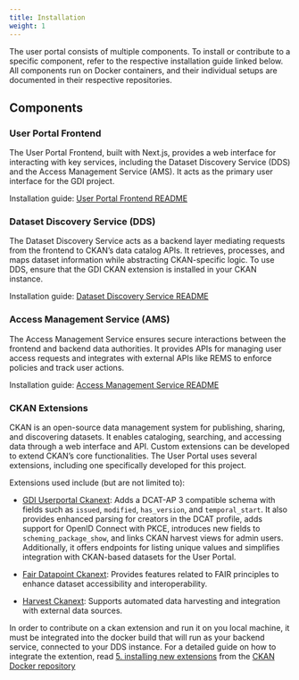 ```yaml
---
title: Installation
weight: 1
---
```

<!--
SPDX-FileCopyrightText: 2024 PNED G.I.E.

SPDX-License-Identifier: CC-BY-4.0
-->


The user portal consists of multiple components. To install or contribute to a specific component, refer to the respective installation guide linked below. All components run on Docker containers, and their individual setups are documented in their respective repositories.

## Components

### User Portal Frontend

The User Portal Frontend, built with Next.js, provides a web interface for interacting with key services, including the Dataset Discovery Service (DDS) and the Access Management Service (AMS). It acts as the primary user interface for the GDI project.

Installation guide: [User Portal Frontend README](https://github.com/GenomicDataInfrastructure/gdi-userportal-frontend?tab=readme-ov-file#gdi-user-portal-front-end)

### Dataset Discovery Service (DDS)

The Dataset Discovery Service acts as a backend layer mediating requests from the frontend to CKAN’s data catalog APIs. It retrieves, processes, and maps dataset information while abstracting CKAN-specific logic. To use DDS, ensure that the GDI CKAN extension is installed in your CKAN instance.

Installation guide: [Dataset Discovery Service README](https://github.com/GenomicDataInfrastructure/gdi-userportal-dataset-discovery-service?tab=readme-ov-file#gdi-user-portal---dataset-discovery-service)

### Access Management Service (AMS)

The Access Management Service ensures secure interactions between the frontend and backend data authorities. It provides APIs for managing user access requests and integrates with external APIs like REMS to enforce policies and track user actions.

Installation guide: [Access Management Service README](https://github.com/GenomicDataInfrastructure/gdi-userportal-access-management-service?tab=readme-ov-file#gdi-user-portal---access-management-service)

### CKAN Extensions

CKAN is an open-source data management system for publishing, sharing, and discovering datasets. It enables cataloging, searching, and accessing data through a web interface and API. Custom extensions can be developed to extend CKAN’s core functionalities. The User Portal uses several extensions, including one specifically developed for this project.

Extensions used include (but are not limited to):

- [GDI Userportal Ckanext](https://github.com/GenomicDataInfrastructure/gdi-userportal-ckanext-gdi-userportal): Adds a DCAT-AP 3 compatible schema with fields such as `issued`, `modified`, `has_version`, and `temporal_start`. It also provides enhanced parsing for creators in the DCAT profile, adds support for OpenID Connect with PKCE, introduces new fields to `scheming_package_show`, and links CKAN harvest views for admin users. Additionally, it offers endpoints for listing unique values and simplifies integration with CKAN-based datasets for the User Portal.

- [Fair Datapoint Ckanext](https://github.com/GenomicDataInfrastructure/gdi-userportal-ckanext-fairdatapoint): Provides features related to FAIR principles to enhance dataset accessibility and interoperability.

- [Harvest Ckanext](https://github.com/GenomicDataInfrastructure/gdi-userportal-ckanext-harvest): Supports automated data harvesting and integration with external data sources.

In order to contribute on a ckan extension and run it on you local machine, it must be integrated into the docker build that will run as your backend service, connected to your DDS instance. For a detailed guide on how to integrate the extention, read [5. installing new extensions](https://github.com/GenomicDataInfrastructure/gdi-userportal-ckan-docker?tab=readme-ov-file#5-installing-new-extensions) from the [CKAN Docker repository](https://github.com/GenomicDataInfrastructure/gdi-userportal-ckan-docker)

